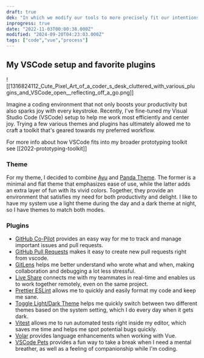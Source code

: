 ```yaml
---
draft: true
dek: "In which we modify our tools to more precisely fit our intentions"
inprogress: true
date: "2022-11-03T00:00:38.000Z"
modified: "2024-09-20T04:23:03.000Z"
tags: ["code","vue","process"]
---
```

## My VSCode setup and favorite plugins

![[1316824112_Cute_Pixel_Art_of_a_coder_s_desk_cluttered_with_various_plugins_and_VSCode_open__reflecting_off_a_go.png]]

Imagine a coding environment that not only boosts your productivity but also sparks joy with every keystroke. Recently, I've fine-tuned my Visual Studio Code (VSCode) setup to help me work most efficiently and center joy. Trying a few various themes and plugins has ultimately allowed me to craft a toolkit that's geared towards my preferred workflow.

For more info about how VSCode fits into my broader prototyping toolkit see [[2022-prototyping-toolkit]]

### Theme

For my theme, I decided to combine [Ayu](https://marketplace.visualstudio.com/items?itemName=teabyii.ayu) and [Panda Theme](https://marketplace.visualstudio.com/items?itemName=tinkertrain.theme-panda). The former is a minimal and flat theme that emphasizes ease of use, while the latter adds an extra layer of fun with its vivid colors. Together, they provide an environment that satisfies my need for both productivity and delight. I like to have my system use a light theme during the day and a dark theme at night, so I have themes to match both modes.

### Plugins
- [GitHub Co-Pilot](https://marketplace.visualstudio.com/items?itemName=GitHub.copilot) provides an easy way for me to track and manage important issues and pull requests.
- [GitHub Pull Requests](https://marketplace.visualstudio.com/items?itemName=GitHub.vscode-pull-request-github) makes it easy to create new pull requests right from vscode.
- [GitLens](https://marketplace.visualstudio.com/items?itemName=eamodio.gitlens) helps me better understand who wrote what and when, making collaboration and debugging a lot less stressful.
- [Live Share](https://marketplace.visualstudio.com/items?itemName=MS-vsliveshare.vsliveshare) connects me with my teammates in real-time and enables us to work together remotely, even on the same project.
- [Prettier ESLint](https://marketplace.visualstudio.com/items?itemName=dbaeumer.vscode-eslint) allows me to quickly and easily format my code and keep me sane.
- [Toggle Light/Dark Theme](https://marketplace.visualstudio.com/items?itemName=danielgjackson.auto-dark-mode-windows) helps me quickly switch between two different themes based on the system setting, which I do every day when it gets dark.
- [Vitest](https://marketplace.visualstudio.com/items?itemName=ZixuanChen.vitest-explorer) allows me to run automated tests right inside my editor, which saves me time and helps me spot potential bugs quickly.
- [Volar](https://marketplace.visualstudio.com/items?itemName=Vue.volar) provides language enhancements when working with Vue.
- [VSCode Pets](https://marketplace.visualstudio.com/items?itemName=tonybaloney.vscode-pets) provides a fun way to take a break when I need a mental breather, as well as a feeling of companionship while I'm coding.
